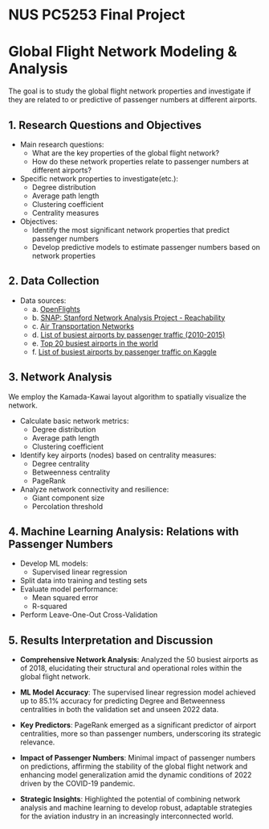# NUS PC5253 Final Project
# Global Flight Network Modeling & Analysis

The goal is to study the global flight network properties and investigate if they are related to or predictive of passenger numbers at different airports. 

## 1. Research Questions and Objectives
- Main research questions:
   - What are the key properties of the global flight network?
   - How do these network properties relate to passenger numbers at different airports?
- Specific network properties to investigate(etc.):
   - Degree distribution
   - Average path length
   - Clustering coefficient
   - Centrality measures
- Objectives:
   - Identify the most significant network properties that predict passenger numbers
   - Develop predictive models to estimate passenger numbers based on network properties

## 2. Data Collection
- Data sources:
  - a. [OpenFlights](https://openflights.org)
  - b. [SNAP: Stanford Network Analysis Project - Reachability](https://snap.stanford.edu/data/reachability.html)
  - c. [Air Transportation Networks](http://seeslab.info/downloads/air-transportation-networks/)
  - d. [List of busiest airports by passenger traffic (2010-2015)](https://en.wikipedia.org/wiki/List_of_busiest_airports_by_passenger_traffic_(2010%E2%80%932015))
  - e. [Top 20 busiest airports in the world](https://aci.aero/wp-content/uploads/2021/09/Top_20-busiest_airports_in-the_world_2.pdf)
  - f. [List of busiest airports by passenger traffic on Kaggle](https://www.kaggle.com/datasets/rajkumarpandey02/list-of-busiest-airports-by-passenger-traffic)


## 3. Network Analysis
We employ the Kamada-Kawai layout algorithm to spatially visualize the network.

- Calculate basic network metrics:
   - Degree distribution
   - Average path length
   - Clustering coefficient
- Identify key airports (nodes) based on centrality measures:
   - Degree centrality
   - Betweenness centrality
   - PageRank
- Analyze network connectivity and resilience:
   - Giant component size
   - Percolation threshold

## 4. Machine Learning Analysis: Relations with Passenger Numbers
- Develop ML models:
   - Supervised linear regression
- Split data into training and testing sets
- Evaluate model performance:
   - Mean squared error
   - R-squared
- Perform Leave-One-Out Cross-Validation

## 5. Results Interpretation and Discussion

- **Comprehensive Network Analysis**: Analyzed the 50 busiest airports as of 2018, elucidating their structural and operational roles within the global flight network.

- **ML Model Accuracy**: The supervised linear regression model achieved up to 85.1% accuracy for predicting Degree and Betweenness centralities in both the validation set and unseen 2022 data.

- **Key Predictors**: PageRank emerged as a significant predictor of airport centralities, more so than passenger numbers, underscoring its strategic relevance.

- **Impact of Passenger Numbers**: Minimal impact of passenger numbers on predictions, affirming the stability of the global flight network and enhancing model generalization amid the dynamic conditions of 2022 driven by the COVID-19 pandemic.

- **Strategic Insights**: Highlighted the potential of combining network analysis and machine learning to develop robust, adaptable strategies for the aviation industry in an increasingly interconnected world.


